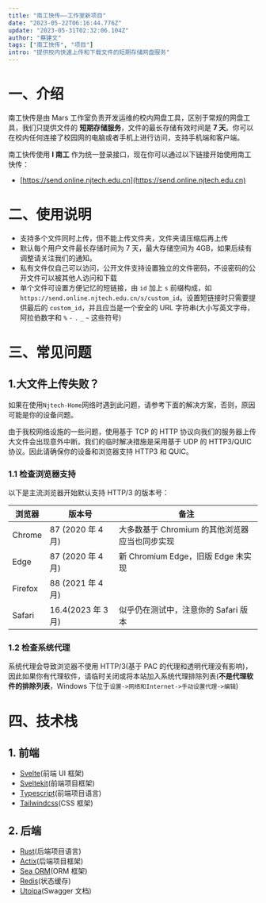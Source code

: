 ```yaml
---
title: "南工快传——工作室新项目"
date: "2023-05-22T06:16:44.776Z"
update: "2023-05-31T02:32:06.104Z"
author: "蔡建文"
tags: ["南工快传", "项目"]
intro: "提供校内快速上传和下载文件的短期存储网盘服务"
---
```


# 一、介绍

南工快传是由 Mars 工作室负责开发运维的校内网盘工具，区别于常规的网盘工具，我们只提供文件的 **短期存储服务**，文件的最长存储有效时间是 **7 天**。你可以在校内任何连接了校园网的电脑或者手机上进行访问，支持手机端和客户端。

南工快传使用 **I 南工** 作为统一登录接口，现在你可以通过以下链接开始使用南工快传：

- [https://send.online.njtech.edu.cn](https://send.online.njtech.edu.cn)

# 二、使用说明

- 支持多个文件同时上传，但不能上传文件夹，文件夹请压缩后再上传
- 默认每个用户文件最长存储时间为 7 天，最大存储空间为 4GB，如果后续有调整请关注我们的通知。
- 私有文件仅自己可以访问，公开文件支持设置独立的文件密码，不设密码的公开文件可以被其他人访问和下载
- 单个文件可设置方便记忆的短链接，由 `id` 加上 `s` 前缀构成，如`https://send.online.njtech.edu.cn/s/custom_id`。设置短链接时只需要提供最后的 `custom_id`，并且应当是一个安全的 URL 字符串(大小写英文字母，阿拉伯数字和 `%` `-` `.` `_` `~` 这些符号)

# 三、常见问题

## 1.大文件上传失败？

如果在使用`Njtech-Home`网络时遇到此问题，请参考下面的解决方案，否则，原因可能是你的设备问题。

由于我校网络设施的一些问题，使用基于 TCP 的 HTTP 协议向我们的服务器上传大文件会出现意外中断。我们的临时解决措施是采用基于 UDP 的 HTTP3/QUIC 协议。因此请确保你的设备和浏览器支持 HTTP3 和 QUIC。

### 1.1 检查浏览器支持

以下是主流浏览器开始默认支持 HTTP/3 的版本号：

| 浏览器  | 版本号             | 备注                                           |
| ------- | ------------------ | ---------------------------------------------- |
| Chrome  | 87 (2020 年 4 月)  | 大多数基于 Chromium 的其他浏览器应当也同步实现 |
| Edge    | 87 (2020 年 4 月)  | 新 Chromium Edge，旧版 Edge 未实现             |
| Firefox | 88 (2021 年 4 月)  |                                                |
| Safari  | 16.4(2023 年 3 月) | 似乎仍在测试中，注意你的 Safari 版本           |

### 1.2 检查系统代理

系统代理会导致浏览器不使用 HTTP/3(基于 PAC 的代理和透明代理没有影响)，因此如果你有代理软件，请临时关闭或将本站加入系统代理排除列表(**不是代理软件的排除列表**，Windows 下位于`设置->网络和Internet->手动设置代理->编辑`)

# 四、技术栈

## 1. 前端

- [Svelte](https://svelte.dev)(前端 UI 框架)
- [Sveltekit](https://kit.svelte.dev)(前端项目框架)
- [Typescript](https://www.typescriptlang.org)(前端项目语言)
- [Tailwindcss](https://tailwindcss.com)(CSS 框架)

## 2. 后端

- [Rust](https://www.rust-lang.org)(后端项目语言)
- [Actix](https://actix.rs)(后端项目框架)
- [Sea ORM](https://www.sea-ql.org/SeaORM)(ORM 框架)
- [Redis](https://redis.com)(状态缓存)
- [Utoipa](https://crates.io/crates/utoipa-swagger-ui)(Swagger 文档)
